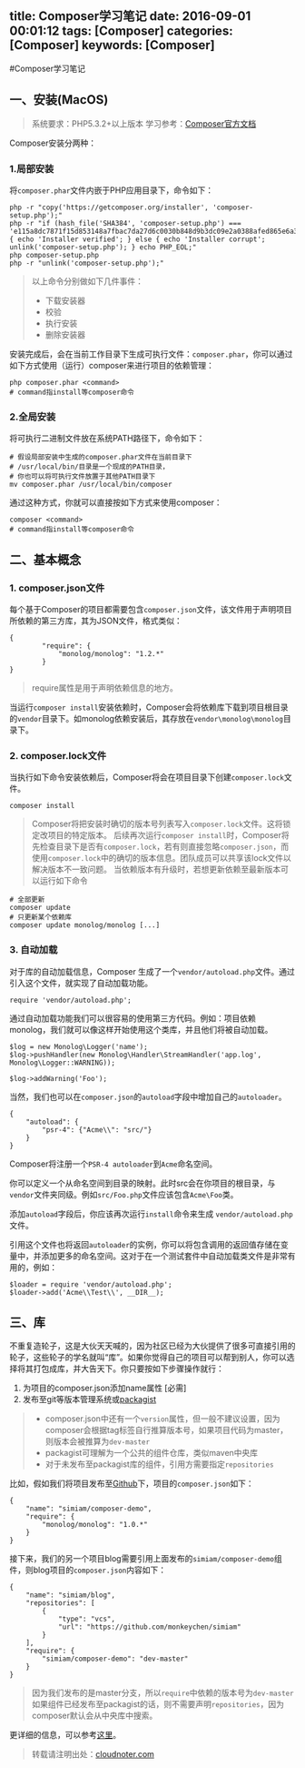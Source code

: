 title: Composer学习笔记
date: 2016-09-01 00:01:12
tags: [Composer]
categories: [Composer]
keywords: [Composer]
---
#Composer学习笔记

## 一、安装(MacOS)
> 系统要求：PHP5.3.2+以上版本
> 学习参考：[Composer官方文档][1]

Composer安装分两种：
### 1.局部安装
将`composer.phar`文件内嵌于PHP应用目录下，命令如下：

```
php -r "copy('https://getcomposer.org/installer', 'composer-setup.php');"
php -r "if (hash_file('SHA384', 'composer-setup.php') === 'e115a8dc7871f15d853148a7fbac7da27d6c0030b848d9b3dc09e2a0388afed865e6a3d6b3c0fad45c48e2b5fc1196ae') { echo 'Installer verified'; } else { echo 'Installer corrupt'; unlink('composer-setup.php'); } echo PHP_EOL;"
php composer-setup.php
php -r "unlink('composer-setup.php');"
```

> 以上命令分别做如下几件事件：
> * 下载安装器
> * 校验
> * 执行安装
> * 删除安装器

安装完成后，会在当前工作目录下生成可执行文件：`composer.phar`，你可以通过如下方式使用（运行）composer来进行项目的依赖管理：

```
php composer.phar <command>
# command指install等composer命令
```

<!--more-->
### 2.全局安装
将可执行二进制文件放在系统PATH路径下，命令如下：

```
# 假设局部安装中生成的composer.phar文件在当前目录下
# /usr/local/bin/目录是一个现成的PATH目录，
# 你也可以将可执行文件放置于其他PATH目录下
mv composer.phar /usr/local/bin/composer
```

通过这种方式，你就可以直接按如下方式来使用composer：

```
composer <command>
# command指install等composer命令
```

## 二、基本概念
### 1. composer.json文件

每个基于Composer的项目都需要包含`composer.json`文件，该文件用于声明项目所依赖的第三方库，其为JSON文件，格式类似：

```
{
       	"require": {
       		"monolog/monolog": "1.2.*"
       	}
}
```

> require属性是用于声明依赖信息的地方。

当运行`composer install`安装依赖时，Composer会将依赖库下载到项目根目录的`vendor`目录下。如monolog依赖安装后，其存放在`vendor\monolog\monolog`目录下。

### 2. composer.lock文件

当执行如下命令安装依赖后，Composer将会在项目目录下创建`composer.lock`文件。

```
composer install
```

> Composer将把安装时确切的版本号列表写入`composer.lock`文件。这将锁定改项目的特定版本。
> 后续再次运行`composer install`时，Composer将先检查目录下是否有`composer.lock`，若有则直接忽略`composer.json`，而使用`composer.lock`中的确切的版本信息。团队成员可以共享该lock文件以解决版本不一致问题。
> 当依赖版本有升级时，若想更新依赖至最新版本可以运行如下命令

```
# 全部更新
composer update
# 只更新某个依赖库
composer update monolog/monolog [...]
```
### 3. 自动加载

对于库的自动加载信息，Composer 生成了一个`vendor/autoload.php`文件。通过引入这个文件，就实现了自动加载功能。

```
require 'vendor/autoload.php';
```

通过自动加载功能我们可以很容易的使用第三方代码。例如：项目依赖monolog，我们就可以像这样开始使用这个类库，并且他们将被自动加载。

```
$log = new Monolog\Logger('name');
$log->pushHandler(new Monolog\Handler\StreamHandler('app.log', Monolog\Logger::WARNING));

$log->addWarning('Foo');
```

当然，我们也可以在`composer.json`的`autoload`字段中增加自己的`autoloader`。

```
{
    "autoload": {
        "psr-4": {"Acme\\": "src/"}
    }
}
```

Composer将注册一个`PSR-4 autoloader`到`Acme`命名空间。

你可以定义一个从命名空间到目录的映射。此时src会在你项目的根目录，与`vendor`文件夹同级。例如`src/Foo.php`文件应该包含`Acme\Foo`类。

添加`autoload`字段后，你应该再次运行`install`命令来生成 `vendor/autoload.php`文件。

引用这个文件也将返回`autoloader`的实例，你可以将包含调用的返回值存储在变量中，并添加更多的命名空间。这对于在一个测试套件中自动加载类文件是非常有用的，例如：

```
$loader = require 'vendor/autoload.php';
$loader->add('Acme\\Test\\', __DIR__);
```

## 三、库
不重复造轮子，这是大伙天天喊的，因为社区已经为大伙提供了很多可直接引用的轮子，这些轮子的学名就叫“库”。如果你觉得自己的项目可以帮到别人，你可以选择将其打包成库，并大告天下。你只要按如下步骤操作就行：

1. 为项目的composer.json添加name属性 [必需]
2. 发布至git等版本管理系统或[packagist][3]

> * composer.json中还有一个`version`属性，但一般不建议设置，因为composer会根据tag标签自行推算版本号，如果项目代码为master，则版本会被推算为`dev-master`
> * packagist可理解为一个公共的组件仓库，类似maven中央库
> * 对于未发布至packagist库的组件，引用方需要指定`repositories`

比如，假如我们将项目发布至[Github](https://github.com/monkeychen/simiam)下，项目的`composer.json`如下：

```
{
    "name": "simiam/composer-demo",
    "require": {
        "monolog/monolog": "1.0.*"
    }
}
```
接下来，我们的另一个项目blog需要引用上面发布的`simiam/composer-demo`组件，则blog项目的`composer.json`内容如下：

```
{
    "name": "simiam/blog",
    "repositories": [
        {
            "type": "vcs",
            "url": "https://github.com/monkeychen/simiam"
        }
    ],
    "require": {
        "simiam/composer-demo": "dev-master"
    }
}
```

> 因为我们发布的是master分支，所以`require`中依赖的版本号为`dev-master`
> 如果组件已经发布至packagist的话，则不需要声明`repositories`，因为composer默认会从中央库中搜索。

更详细的信息，可以参考[这里][2]。

> 转载请注明出处：[cloudnoter.com](http://cloudnoter.com)

[1]: https://getcomposer.org/doc/
[2]: https://getcomposer.org/doc/02-libraries.md
[3]: https://packagist.org/


